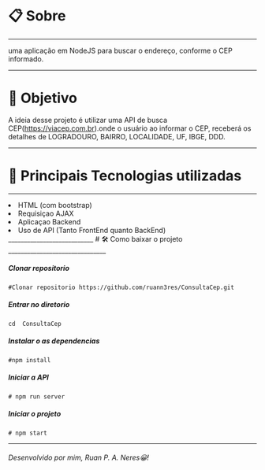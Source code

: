 # 📋 Sobre
_______________________________
uma aplicação em NodeJS para buscar o endereço, conforme o CEP
informado.
_______________________________
# 🎯 Objetivo
A ideia desse projeto é utilizar uma API de busca CEP(https://viacep.com.br).onde o usuário ao informar o CEP, receberá os detalhes de LOGRADOURO, BAIRRO, LOCALIDADE, UF, IBGE, DDD.
_______________________________
# 🚀 Principais Tecnologias utilizadas
_______________________________
<LI>HTML (com bootstrap)</LI>
<LI>Requisiçao AJAX</LI>
<LI>Aplicaçao Backend</LI>
<LI>Uso de API (Tanto FrontEnd quanto BackEnd)</LI>
___________________________
# 🛠 Como baixar o projeto
_______________________________

#####  Clonar repositorio
`#Clonar repositorio https://github.com/ruann3res/ConsultaCep.git`
##### Entrar no diretorio
`cd  ConsultaCep`
#####  Instalar o as dependencias
`#npm install`
##### Iniciar a API 
`# npm run server` 
##### Iniciar o projeto
`# npm start `
_______________________________
###### Desenvolvido por mim, Ruan P.  A. Neres😀!
